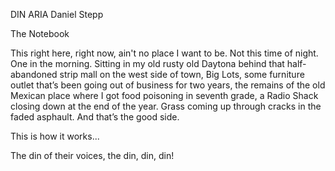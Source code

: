 DIN ARIA
Daniel Stepp

The Notebook

This right here, right now, ain't no place I want to be. Not this time of night. One in the morning. Sitting in my old rusty old Daytona behind that half-abandoned strip mall on the west side of town, Big Lots, some furniture outlet that’s been going out of business for two years, the remains of the old Mexican place where I got food poisoning in seventh grade, a Radio Shack closing down at the end of the year. Grass coming up through cracks in the faded asphault. And that’s the good side.

This is how it works...

The din of their voices, the din, din, din!